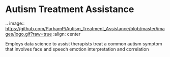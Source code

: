 Autism Treatment Assistance
======

.. image:: https://github.com/ParhamP/Autism_Treatment_Assistance/blob/master/images/logo.gif?raw=true
   :align: center

Employs data science to assist therapists treat a common autism symptom that involves face and speech emotion interpretation and correlation